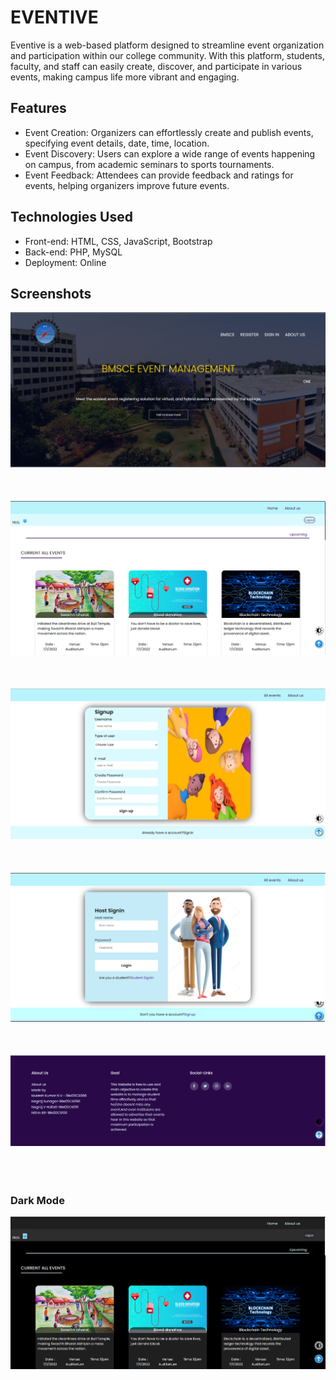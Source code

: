 # EVENTIVE

Eventive is a web-based platform designed to streamline event organization and participation within our college community. With this platform, students, faculty, and staff can easily create, discover, and participate in various events, making campus life more vibrant and engaging.

## Features

- Event Creation: Organizers can effortlessly create and publish events, specifying event details, date, time, location.
- Event Discovery: Users can explore a wide range of events happening on campus, from academic seminars to sports tournaments.
- Event Feedback: Attendees can provide feedback and ratings for events, helping organizers improve future events.

## Technologies Used

- Front-end: HTML, CSS, JavaScript, Bootstrap
- Back-end: PHP, MySQL
- Deployment: Online

## Screenshots

![](/screenshot/landing.png)
<br><br><br><br>
![](/screenshot/allevents.png)
<br><br><br><br>
![](/screenshot/registration.png)
<br><br><br><br>
![](/screenshot/signin.png)
<br><br><br><br>
![](/screenshot/footer.png)
<br><br><br><br>

### Dark Mode
![](/screenshot/darkmode.png)


